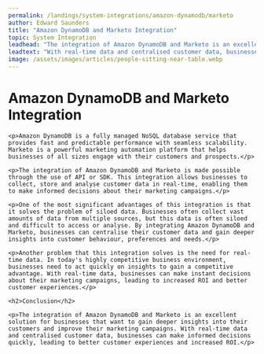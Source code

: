 ```yaml
---
permalink: /landings/system-integrations/amazon-dynamodb/marketo
author: Edward Saunders
title: "Amazon DynamoDB and Marketo Integration"
topic: System Integration
leadhead: "The integration of Amazon DynamoDB and Marketo is an excellent solution for businesses that want to gain deeper insights into their customers and improve their marketing campaigns"
leadtext: "With real-time data and centralised customer data, businesses can make informed decisions quickly, leading to better customer experiences and increased ROI."
image: /assets/images/articles/people-sitting-near-table.webp
---
```

<div class="arttext">	<h1>Amazon DynamoDB and Marketo Integration</h1>

	<p>Amazon DynamoDB is a fully managed NoSQL database service that provides fast and predictable performance with seamless scalability. Marketo is a powerful marketing automation platform that helps businesses of all sizes engage with their customers and prospects.</p>

	<p>The integration of Amazon DynamoDB and Marketo is made possible through the use of API or SDK. This integration allows businesses to collect, store and analyse customer data in real-time, enabling them to make informed decisions about their marketing campaigns.</p>

	<p>One of the most significant advantages of this integration is that it solves the problem of siloed data. Businesses often collect vast amounts of data from multiple sources, but this data is often siloed and difficult to access or analyse. By integrating Amazon DynamoDB and Marketo, businesses can centralise their customer data and gain deeper insights into customer behaviour, preferences and needs.</p>

	<p>Another problem that this integration solves is the need for real-time data. In today's highly competitive business environment, businesses need to act quickly on insights to gain a competitive advantage. With real-time data, businesses can make instant decisions about their marketing campaigns, leading to increased ROI and better customer experiences.</p>

	<h2>Conclusion</h2>

	<p>The integration of Amazon DynamoDB and Marketo is an excellent solution for businesses that want to gain deeper insights into their customers and improve their marketing campaigns. With real-time data and centralised customer data, businesses can make informed decisions quickly, leading to better customer experiences and increased ROI.</p>

</div>
